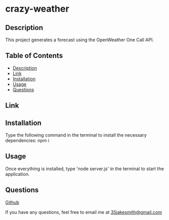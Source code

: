# crazy-weather
    
  ## Description
    
  This project generates a forecast using the OpenWeather One Call API.
    
   ## Table of Contents
   * [Description](#description)
   * [Link](#link)
   * [Installation](#installation)
   * [Usage](#usage)
   * [Questions](questions)

   ## Link
   
    
   ## Installation
    
   Type the following command in the terminal to install the necessary dependencies: npm i
    
   ## Usage
    
   Once everything is installed, type 'node server.js' in the terminal to start the application.
    
   ## Questions
    
   [Github](https://github.com/35jakesmith)
    
   If you have any questions, feel free to email me at [35jakesmith@gmail.com](mailto:35jakesmith@gmail.com)
